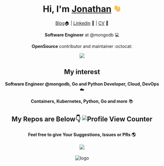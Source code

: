 <div align="center">
  
<h1>Hi, I'm <a href="https://jaswdr.dev/">Jonathan</a> <img src="./hand.gif" width="25px"> </h1>
  
[Blog](https://jaswdr.dev):house: | [Linkedin](https://linkedin.com/in/jaswdr) :office: | [CV](https://github.com/jaswdr/cv/raw/gh-pages/Jonathan_Schweder_CV.pdf) :page_facing_up: 

**Software Engineer** at @mongodb :computer:

**OpenSource** contributor and maintainer :octocat:

![](https://camo.githubusercontent.com/2daa5a3f385c1ede09c109bb121875bb7738b99dffb43683bdf272ac5dd3dd0a/68747470733a2f2f6d65646961312e67697068792e636f6d2f6d656469612f31334867774773584630616947592f67697068792e676966)

## My interest️

**Software Engineer @mongodb, Go and Python Developer, Cloud, DevOps** :cloud:

**Containers, Kubernetes, Python, Go and more** :books:

## My Repos are Below👇 ![Profile View Counter](https://komarev.com/ghpvc/?username=jaswdr)

#### Feel free to give Your Suggestions, Issues or PRs :earth_americas:
  
<p align="center">
  <img width="49%" src="https://github-readme-stats.vercel.app/api?username=jaswdr&show_icons=true&theme=tokyonight" />
</p>

<img src="https://github-profile-trophy.vercel.app/?username=jaswdr&theme=flat&column=7&margin-w=10" alt="logo" height="160" align="center" />
  
  
</div>
